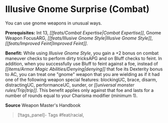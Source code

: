 ﻿---
cssclass: [feats]

---
# Illusive Gnome Surprise (Combat)

You can use gnome weapons in unusual ways.

**Prerequisites:** Int 13, _[[feats/Combat Expertise|Combat Expertise]]_, Gnome Weapon FocusARG, _[[feats/Illusive Gnome Style|Illusive Gnome Style]]_, _[[feats/Improved Feint|Improved Feint]]_.

**Benefit:** While using _Illusive Gnome Style_, you gain a +2 bonus on combat maneuver checks to perform dirty tricksAPG and on Bluff checks to feint. In addition, when you successfully use Bluff to feint against a foe, instead of _[[items/Armor Magic Abilities/Denying|denying]]_ that foe its Dexterity bonus to AC, you can treat one "gnome" weapon that you are wielding as if it had one of the following weapon special features: blockingUC, brace, disarm, distractingUC, performanceUC, sunder, or _[[universal monster rules/Trip|trip]]_. This benefit applies only against that foe and lasts for a number of rounds equal to your Charisma modifier (minimum 1).

**Source** Weapon Master's Handbook
>[!tags_panel]- Tags
> #feat/racial, 